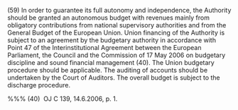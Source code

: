 (59) In order to guarantee its full autonomy and independence, the Authority should be granted an autonomous budget with revenues mainly from obligatory contributions from national supervisory authorities and from the General Budget of the European Union. Union financing of the Authority is subject to an agreement by the budgetary authority in accordance with Point 47 of the Interinstitutional Agreement between the European Parliament, the Council and the Commission of 17 May 2006 on budgetary discipline and sound financial management (40). The Union budgetary procedure should be applicable. The auditing of accounts should be undertaken by the Court of Auditors. The overall budget is subject to the discharge procedure.

%%% (40)  OJ C 139, 14.6.2006, p. 1.